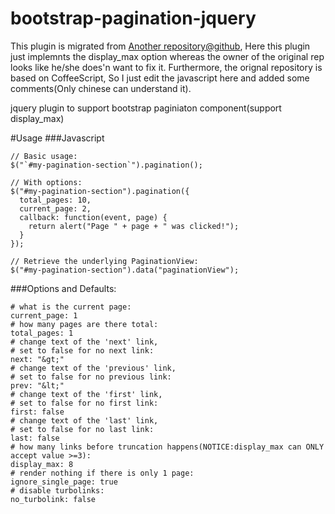 bootstrap-pagination-jquery
===========================
This plugin is migrated from [Another repository@github](https://github.com/markbates/jquery-bootstrap-pagination), Here this plugin just implemnts the display_max option whereas the owner of the original rep looks like he/she does'n want to fix it. Furthermore, the orignal repository is based on CoffeeScript, So I just edit the javascript here and added some comments(Only chinese can understand it). 

jquery plugin to support bootstrap paginiaton component(support display_max)

#Usage
###Javascript
```
// Basic usage:
$("`#my-pagination-section`").pagination();

// With options:
$("#my-pagination-section").pagination({
  total_pages: 10,
  current_page: 2,
  callback: function(event, page) {
    return alert("Page " + page + " was clicked!");
  }
});

// Retrieve the underlying PaginationView:
$("#my-pagination-section").data("paginationView");
```

###Options and Defaults:
```
# what is the current page:
current_page: 1
# how many pages are there total:
total_pages: 1
# change text of the 'next' link,
# set to false for no next link:
next: "&gt;"
# change text of the 'previous' link,
# set to false for no previous link:
prev: "&lt;"
# change text of the 'first' link,
# set to false for no first link:
first: false
# change text of the 'last' link,
# set to false for no last link:
last: false
# how many links before truncation happens(NOTICE:display_max can ONLY accept value >=3):
display_max: 8
# render nothing if there is only 1 page:
ignore_single_page: true
# disable turbolinks:
no_turbolink: false
```
